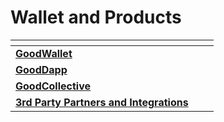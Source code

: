 # Wallet and Products

<table data-view="cards"><thead><tr><th></th><th></th><th></th></tr></thead><tbody><tr><td><a href="goodwallet.md"><strong>GoodWallet</strong></a></td><td></td><td></td></tr><tr><td><a href="gooddapp.md"><strong>GoodDapp</strong></a></td><td></td><td></td></tr><tr><td><a href="goodcollective.md"><strong>GoodCollective</strong></a></td><td></td><td></td></tr><tr><td><a href="3rd-party-partners-and-integrations.md"><strong>3rd Party Partners and Integrations</strong></a></td><td></td><td></td></tr></tbody></table>

